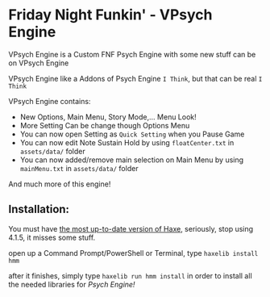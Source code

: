 # Friday Night Funkin' - VPsych Engine
VPsych Engine is a Custom FNF Psych Engine with some new stuff can be on VPsych Engine

VPsych Engine like a Addons of Psych Engine `I Think`, but that can be real `I Think`

VPsych Engine contains:
- New Options, Main Menu, Story Mode,... Menu Look!
- More Setting Can be change though Options Menu
- You can now open Setting as `Quick Setting` when you Pause Game
- You can now edit Note Sustain Hold by using `floatCenter.txt` in `assets/data/` folder
- You can now added/remove main selection on Main Menu by using `mainMenu.txt` in `assets/data/` folder 

And much more of this engine!

## Installation:
You must have [the most up-to-date version of Haxe](https://haxe.org/download/), seriously, stop using 4.1.5, it misses some stuff.

open up a Command Prompt/PowerShell or Terminal, type `haxelib install hmm`

after it finishes, simply type `haxelib run hmm install` in order to install all the needed libraries for *Psych Engine!*

